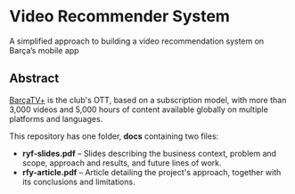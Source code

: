 # Video Recommender System
A simplified approach to building a video recommendation system on Barça’s mobile app

## Abstract
[BarçaTV+](https://barcatvplus.fcbarcelona.com/en/) is the club's OTT, based on a subscription model, with more than 3,000 videos and 5,000 hours of content available globally on multiple platforms and languages.

This repository has one folder, **docs** containing two files:
- **ryf-slides.pdf** – Slides describing the business context, problem and scope, approach and results, and future lines of work.
- **rfy-article.pdf** – Article detailing the project's approach, together with its conclusions and limitations.
